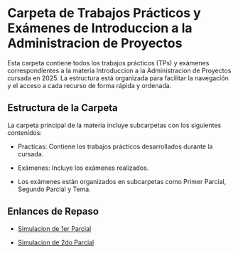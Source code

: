 # Carpeta de Trabajos Prácticos y Exámenes de Introduccion a la Administracion de Proyectos
Esta carpeta contiene todos los trabajos prácticos (TPs) y exámenes correspondientes a la materia Introduccion a la Administracion de Proyectos cursada en 2025. La estructura está organizada para facilitar la navegación y el acceso a cada recurso de forma rápida y ordenada.
## Estructura de la Carpeta
La carpeta principal de la materia incluye subcarpetas con los siguientes contenidos:

- Practicas: Contiene los trabajos prácticos desarrollados durante la cursada.

- Exámenes: Incluye los exámenes realizados.

- Los exámenes están organizados en subcarpetas como Primer Parcial, Segundo Parcial y Tema.

## Enlances de Repaso  

- [Simulacion de 1er Parcial](https://docs.google.com/forms/d/e/1FAIpQLSdVeXiw5U7wzV1e0bY7w7rz-3JeQpWAqtYjo5hqfl19P2oRkQ/viewform?usp=sharing&ouid=113111617625853573092)

- [Simulacion de 2do Parcial](https://docs.google.com/forms/d/e/1FAIpQLScJjg-E1Hcz0F5LH4SRjpiUyErMnF9PfPhtietxO2Wfg8-0qw/viewform?usp=header)
